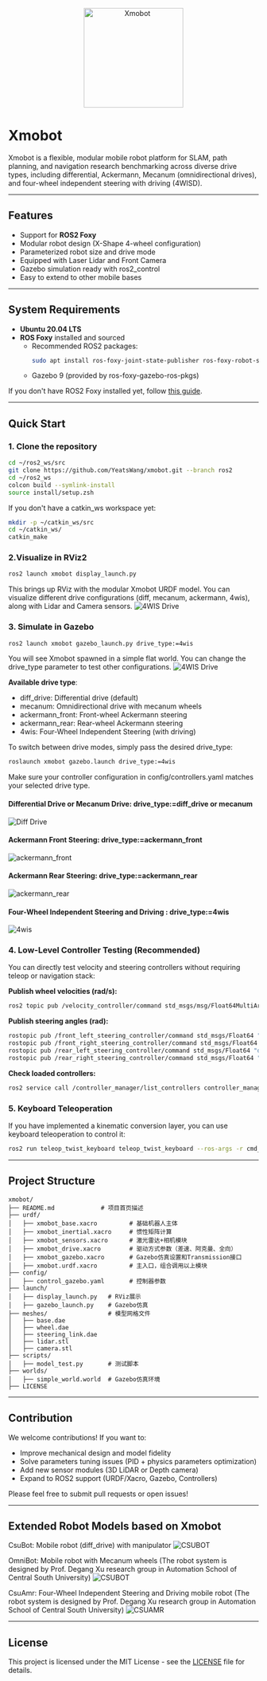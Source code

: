 <p align="center">
  <img src="docs/images/XMOBOT.png" alt="Xmobot" width="200"/>
</p>

# Xmobot
Xmobot is a flexible, modular mobile robot platform for SLAM, path planning, and navigation research benchmarking across diverse drive types, including differential, Ackermann, Mecanum (omnidirectional drives), and four-wheel independent steering with driving (4WISD).

---

## Features
- Support for **ROS2 Foxy**
- Modular robot design (X-Shape 4-wheel configuration)
- Parameterized robot size and drive mode
- Equipped with Laser Lidar and Front Camera
- Gazebo simulation ready with ros2_control
- Easy to extend to other mobile bases

---

## System Requirements

- **Ubuntu 20.04 LTS**
- **ROS Foxy** installed and sourced
  - Recommended ROS2 packages:
    ```bash
    sudo apt install ros-foxy-joint-state-publisher ros-foxy-robot-state-publisher ros-foxy-xacro ros-foxy-teleop-twist-keyboard ros-foxy-gazebo-ros2-control ros-foxy-gazebo-ros-pkgs  
    ```
  - Gazebo 9 (provided by ros-foxy-gazebo-ros-pkgs)

If you don't have ROS2 Foxy installed yet, follow [this guide](https://docs.ros.org/en/foxy/Installation/Ubuntu-Install-Debians.html).

---

## Quick Start

### 1. Clone the repository

```bash
cd ~/ros2_ws/src
git clone https://github.com/YeatsWang/xmobot.git --branch ros2
cd ~/ros2_ws
colcon build --symlink-install
source install/setup.zsh
```
If you don't have a catkin_ws workspace yet:
```bash
mkdir -p ~/catkin_ws/src
cd ~/catkin_ws/
catkin_make
```

### 2.Visualize in RViz2
```bash
ros2 launch xmobot display_launch.py
```
This brings up RViz with the modular Xmobot URDF model. You can visualize different drive configurations (diff, mecanum, ackermann, 4wis), along with Lidar and Camera sensors.
![4WIS Drive](docs/images/4wis_drive.png)

### 3. Simulate in Gazebo
```bash
ros2 launch xmobot gazebo_launch.py drive_type:=4wis
```
You will see Xmobot spawned in a simple flat world. You can change the drive_type parameter to test other configurations.
![4WIS Drive](docs/images/xmobot_gazebo.png)

**Available drive type**:
- diff_drive: Differential drive (default)
- mecanum: Omnidirectional drive with mecanum wheels
- ackermann_front: Front-wheel Ackermann steering
- ackermann_rear: Rear-wheel Ackermann steering
- 4wis: Four-Wheel Independent Steering (with driving)

To switch between drive modes, simply pass the desired drive_type:
```bash
roslaunch xmobot gazebo.launch drive_type:=4wis
```
Make sure your controller configuration in config/controllers.yaml matches your selected drive type.
#### Differential Drive or Mecanum Drive: drive_type:=diff_drive or mecanum
![Diff Drive](docs/images/diff_drive.png)
#### Ackermann Front Steering: drive_type:=ackermann_front
![ackermann_front](docs/images/ackermann_front.png)
#### Ackermann Rear Steering: drive_type:=ackermann_rear
![ackermann_rear](docs/images/ackermann_rear.png)
#### Four-Wheel Independent Steering and Driving : drive_type:=4wis
![4wis](docs/images/4wis_gui.png)

### 4. Low-Level Controller Testing (Recommended)
You can directly test velocity and steering controllers without requiring teleop or navigation stack:

**Publish wheel velocities (rad/s):**
~~~bash
ros2 topic pub /velocity_controller/command std_msgs/msg/Float64MultiArray "data: [2.0, 2.0, 2.0, 2.0]" -r 10
~~~
**Publish steering angles (rad):**
~~~bash
rostopic pub /front_left_steering_controller/command std_msgs/Float64 "data: 0.2"
rostopic pub /front_right_steering_controller/command std_msgs/Float64 "data: 0.2"
rostopic pub /rear_left_steering_controller/command std_msgs/Float64 "data: -0.2"
rostopic pub /rear_right_steering_controller/command std_msgs/Float64 "data: -0.2"
~~~
**Check loaded controllers:**
~~~bash
ros2 service call /controller_manager/list_controllers controller_manager_msgs/srv/ListControllers
~~~
### 5. Keyboard Teleoperation
If you have implemented a kinematic conversion layer, you can use keyboard teleoperation to control it:
~~~bash
ros2 run teleop_twist_keyboard teleop_twist_keyboard --ros-args -r cmd_vel:=/cmd_vel
~~~

---

## Project Structure
```plaintext
xmobot/
├── README.md             # 项目首页描述
├── urdf/
│   ├── xmobot_base.xacro         # 基础机器人主体
│   ├── xmobot_inertial.xacro     # 惯性矩阵计算
│   ├── xmobot_sensors.xacro      # 激光雷达+相机模块
│   ├── xmobot_drive.xacro        # 驱动方式参数（差速、阿克曼、全向）
│   ├── xmobot_gazebo.xacro       # Gazebo仿真设置和Transmission接口
│   ├── xmobot.urdf.xacro         # 主入口，组合调用以上模块
├── config/
│   ├── control_gazebo.yaml       # 控制器参数
├── launch/
│   ├── display_launch.py   # RViz展示
│   ├── gazebo_launch.py    # Gazebo仿真
├── meshes/                 # 模型网格文件
│   ├── base.dae
│   ├── wheel.dae
│   ├── steering_link.dae
│   ├── lidar.stl
│   ├── camera.stl
├── scripts/
│   ├── model_test.py       # 测试脚本
├── worlds/
│   ├── simple_world.world  # Gazebo仿真环境
├── LICENSE
```
---

## Contribution
We welcome contributions!
If you want to:
- Improve mechanical design and model fidelity
- Solve parameters tuning issues (PID + physics parameters optimization)
- Add new sensor modules (3D LiDAR or Depth camera)
- Expand to ROS2 support (URDF/Xacro, Gazebo, Controllers)

Please feel free to submit pull requests or open issues!

---

## Extended Robot Models based on Xmobot
CsuBot: Mobile robot (diff_drive) with manipulator
![CSUBOT](docs/images/csubot.png)

OmniBot: Mobile robot with Mecanum wheels (The robot system is designed by Prof. Degang Xu research group in Automation School of Central South University)
![CSUBOT](docs/images/omnibot.png)

CsuAmr: Four-Wheel Independent Steering and Driving mobile robot (The robot system is designed by Prof. Degang Xu research group in Automation School of Central South University)
![CSUAMR](docs/images/csuamr.png)

---

## License
This project is licensed under the MIT License - see the [LICENSE](LICENSE) file for details.